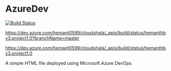 # AzureDev

[![Build Status](https://dev.azure.com/hemant0599/cloudshala/_apis/build/status/hemanthbv3.project1.0)](https://dev.azure.com/hemant0599/cloudshala/_build/latest?definitionId=1)

https://dev.azure.com/hemant0599/cloudshala/_apis/build/status/hemanthbv3.project1.0?branchName=master

https://dev.azure.com/hemant0599/cloudshala/_apis/build/status/hemanthbv3.project1.0

A simple HTML file deployed using Microsoft Azure DevOps
